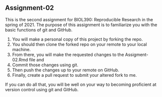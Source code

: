## Assignment-02
This is the second assignment for BIOL390: Reproducible Research in the spring of 2021. The purpose of this assignment is to familiarize you with the basic functions of git and GitHub. 

1. You will make a personal copy of this project by forking the repo. 
2. You should then clone the forked repo on your remote to your local machine. 
3. From there, you will make the requested changes to the Assigment-02.Rmd file and 
4. Commit those changes using git. 
5. Then push the changes up to your remote on GitHub. 
6. Finally, create a pull request to submit your altered fork to me.

If you can do all that, you will be well on your way to becoming proficient at version control using git and GitHub.

